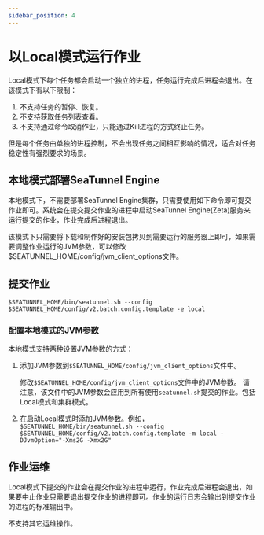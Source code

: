 ```yaml
---
sidebar_position: 4
---
```


# 以Local模式运行作业

Local模式下每个任务都会启动一个独立的进程，任务运行完成后进程会退出。在该模式下有以下限制：

1. 不支持任务的暂停、恢复。
2. 不支持获取任务列表查看。
3. 不支持通过命令取消作业，只能通过Kill进程的方式终止任务。

但是每个任务由单独的进程控制，不会出现任务之间相互影响的情况，适合对任务稳定性有强烈要求的场景。

## 本地模式部署SeaTunnel Engine

本地模式下，不需要部署SeaTunnel Engine集群，只需要使用如下命令即可提交作业即可。系统会在提交提交作业的进程中启动SeaTunnel Engine(Zeta)服务来运行提交的作业，作业完成后进程退出。

该模式下只需要将下载和制作好的安装包拷贝到需要运行的服务器上即可，如果需要调整作业运行的JVM参数，可以修改$SEATUNNEL_HOME/config/jvm_client_options文件。

## 提交作业

```shell
$SEATUNNEL_HOME/bin/seatunnel.sh --config $SEATUNNEL_HOME/config/v2.batch.config.template -e local
```

### 配置本地模式的JVM参数

本地模式支持两种设置JVM参数的方式：

1. 添加JVM参数到`$SEATUNNEL_HOME/config/jvm_client_options`文件中。

   修改`$SEATUNNEL_HOME/config/jvm_client_options`文件中的JVM参数。 请注意，该文件中的JVM参数会应用到所有使用`seatunnel.sh`提交的作业。包括Local模式和集群模式。

2. 在启动Local模式时添加JVM参数。例如，`$SEATUNNEL_HOME/bin/seatunnel.sh --config $SEATUNNEL_HOME/config/v2.batch.config.template -m local -DJvmOption="-Xms2G -Xmx2G"`

## 作业运维

Local模式下提交的作业会在提交作业的进程中运行，作业完成后进程会退出，如果要中止作业只需要退出提交作业的进程即可。作业的运行日志会输出到提交作业的进程的标准输出中。

不支持其它运维操作。
